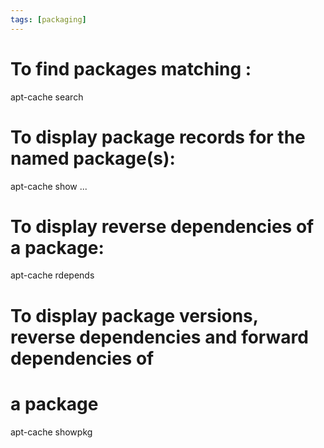 ```yaml
---
tags: [packaging]
---
```


# To find packages matching <phrase>:

apt-cache search <phrase>

# To display package records for the named package(s):

apt-cache show <package>...

# To display reverse dependencies of a package:

apt-cache rdepends <package>

# To display package versions, reverse dependencies and forward dependencies of

# a package

apt-cache showpkg <package>
